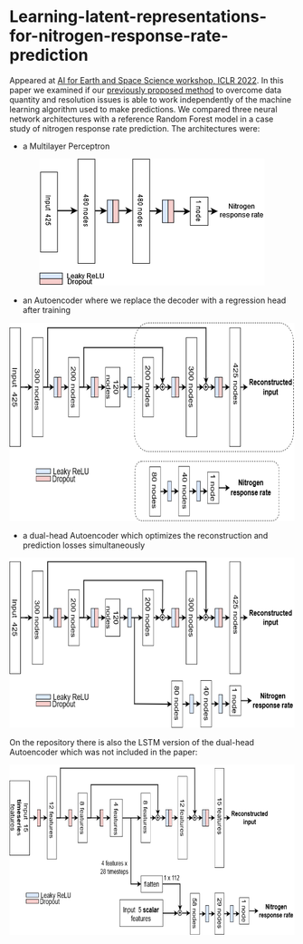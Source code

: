 # Learning-latent-representations-for-nitrogen-response-rate-prediction

Appeared at [AI for Earth and Space Science workshop, ICLR 2022](https://ai4earthscience.github.io/iclr-2022-workshop/). In this paper we examined if our [previously proposed method](https://www.sciencedirect.com/science/article/pii/S1364815221003169) to overcome data quantity and resolution issues is able to work independently of the machine learning algorithm used to make predictions. We compared three neural network architectures with a reference Random Forest model in a case study of nitrogen response rate prediction. The architectures were:

- a Multilayer Perceptron
<p align = "center">
<img src="/imgs/mlp_architecture.png"/>
</p>

- an Autoencoder where we replace the decoder with a regression head after training
<p align = "center">
<img src="/imgs/autoencoder_architecture.png" width="650" height="350" />
</p>

- a dual-head Autoencoder which optimizes the reconstruction and prediction losses simultaneously
<p align = "center">
<img src="/imgs/dual_head_autoencoder_architecture.png" width="650" height="300"/>
</p>

On the repository there is also the LSTM version of the dual-head Autoencoder which was not included in the paper:

<p align = "center">
<img src="/imgs/dual_head_lstm_autoencoder_architecture.png" width="650" height="300"/>
</p>
